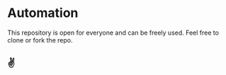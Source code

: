 # Automation
This repository is open for everyone and can be freely used.
Feel free to clone or fork the repo.

## ✌️
